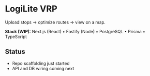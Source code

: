﻿# LogiLite VRP

Upload stops → optimize routes → view on a map.

**Stack (WIP):** Next.js (React) • Fastify (Node) • PostgreSQL • Prisma • TypeScript

## Status
- Repo scaffolding just started
- API and DB wiring coming next

